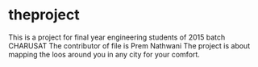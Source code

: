 # theproject 
This is a project for final year engineering students of 2015 batch CHARUSAT
The contributor of file is Prem Nathwani
The project is about mapping the loos around you in any city for your comfort.
